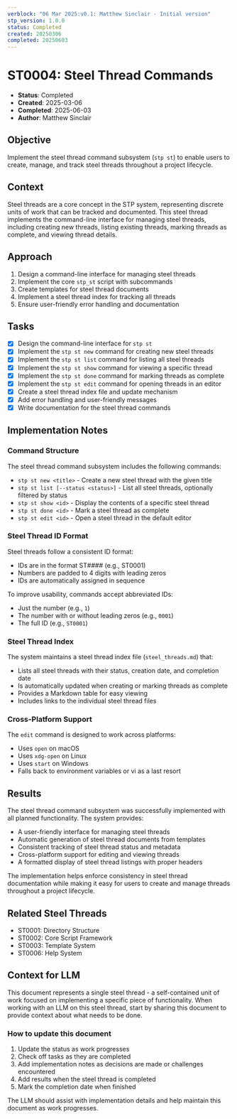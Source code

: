 ```yaml
---
verblock: "06 Mar 2025:v0.1: Matthew Sinclair - Initial version"
stp_version: 1.0.0
status: Completed
created: 20250306
completed: 20250603
---
```

# ST0004: Steel Thread Commands

- **Status**: Completed
- **Created**: 2025-03-06
- **Completed**: 2025-06-03
- **Author**: Matthew Sinclair

## Objective

Implement the steel thread command subsystem (`stp st`) to enable users to create, manage, and track steel threads throughout a project lifecycle.

## Context

Steel threads are a core concept in the STP system, representing discrete units of work that can be tracked and documented. This steel thread implements the command-line interface for managing steel threads, including creating new threads, listing existing threads, marking threads as complete, and viewing thread details.

## Approach

1. Design a command-line interface for managing steel threads
2. Implement the core `stp_st` script with subcommands
3. Create templates for steel thread documents
4. Implement a steel thread index for tracking all threads
5. Ensure user-friendly error handling and documentation

## Tasks

- [x] Design the command-line interface for `stp st`
- [x] Implement the `stp st new` command for creating new steel threads
- [x] Implement the `stp st list` command for listing all steel threads
- [x] Implement the `stp st show` command for viewing a specific thread
- [x] Implement the `stp st done` command for marking threads as complete
- [x] Implement the `stp st edit` command for opening threads in an editor
- [x] Create a steel thread index file and update mechanism
- [x] Add error handling and user-friendly messages
- [x] Write documentation for the steel thread commands

## Implementation Notes

### Command Structure

The steel thread command subsystem includes the following commands:

- `stp st new <title>` - Create a new steel thread with the given title
- `stp st list [--status <status>]` - List all steel threads, optionally filtered by status
- `stp st show <id>` - Display the contents of a specific steel thread
- `stp st done <id>` - Mark a steel thread as complete
- `stp st edit <id>` - Open a steel thread in the default editor

### Steel Thread ID Format

Steel threads follow a consistent ID format:
- IDs are in the format ST#### (e.g., ST0001)
- Numbers are padded to 4 digits with leading zeros
- IDs are automatically assigned in sequence

To improve usability, commands accept abbreviated IDs:
- Just the number (e.g., `1`)
- The number with or without leading zeros (e.g., `0001`)
- The full ID (e.g., `ST0001`)

### Steel Thread Index

The system maintains a steel thread index file (`steel_threads.md`) that:
- Lists all steel threads with their status, creation date, and completion date
- Is automatically updated when creating or marking threads as complete
- Provides a Markdown table for easy viewing
- Includes links to the individual steel thread files

### Cross-Platform Support

The `edit` command is designed to work across platforms:
- Uses `open` on macOS
- Uses `xdg-open` on Linux
- Uses `start` on Windows
- Falls back to environment variables or vi as a last resort

## Results

The steel thread command subsystem was successfully implemented with all planned functionality. The system provides:

- A user-friendly interface for managing steel threads
- Automatic generation of steel thread documents from templates
- Consistent tracking of steel thread status and metadata
- Cross-platform support for editing and viewing threads
- A formatted display of steel thread listings with proper headers

The implementation helps enforce consistency in steel thread documentation while making it easy for users to create and manage threads throughout a project lifecycle.

## Related Steel Threads

- ST0001: Directory Structure
- ST0002: Core Script Framework
- ST0003: Template System
- ST0006: Help System

## Context for LLM

This document represents a single steel thread - a self-contained unit of work focused on implementing a specific piece of functionality. When working with an LLM on this steel thread, start by sharing this document to provide context about what needs to be done.

### How to update this document

1. Update the status as work progresses
2. Check off tasks as they are completed
3. Add implementation notes as decisions are made or challenges encountered
4. Add results when the steel thread is completed
5. Mark the completion date when finished

The LLM should assist with implementation details and help maintain this document as work progresses.
